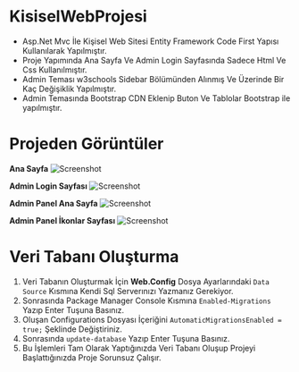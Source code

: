 # KisiselWebProjesi

- Asp.Net Mvc İle Kişisel Web Sitesi Entity Framework Code First Yapısı
  Kullanılarak Yapılmıştır.
- Proje Yapımında Ana Sayfa Ve Admin Login Sayfasında Sadece Html Ve
  Css Kullanılmıştır.
- Admin Teması w3schools Sidebar Bölümünden Alınmış Ve Üzerinde Bir Kaç
  Değişiklik Yapılmıştır.
- Admin Temasında Bootstrap CDN Eklenip Buton Ve Tablolar Bootstrap ile
  yapılmıştır.

# Projeden Görüntüler

**Ana Sayfa**
![Screenshot](https://user-images.githubusercontent.com/48470345/93139263-164a4380-f6e9-11ea-9a2f-67842371132e.png)

**Admin Login Sayfası**
![Screenshot](https://user-images.githubusercontent.com/48470345/93140288-dbe1a600-f6ea-11ea-98a4-95059f0aef77.png)

**Admin Panel Ana Sayfa**
![Screenshot](https://user-images.githubusercontent.com/48470345/93140369-fddb2880-f6ea-11ea-8e81-1fae3399ad50.png)

**Admin Panel İkonlar Sayfası**
![Screenshot](https://user-images.githubusercontent.com/48470345/93140435-1c412400-f6eb-11ea-9d54-ab188097b071.png)

# Veri Tabanı Oluşturma

1.  Veri Tabanın Oluşturmak İçin **Web.Config** Dosya Ayarlarındaki
    `Data Source` Kısmına Kendi Sql Serverınızı Yazmanız Gerekiyor.
2.  Sonrasında Package Manager Console Kısmına `Enabled-Migrations`
    Yazıp Enter Tuşuna Basınız.
3.  Oluşan Configurations Dosyası İçeriğini `AutomaticMigrationsEnabled
= true;` Şeklinde Değiştiriniz.
4.  Sonrasında `update-database` Yazıp Enter Tuşuna Basınız.
5.  Bu İşlemleri Tam Olarak Yaptığınızda Veri Tabanı Oluşup Projeyi
    Başlattığınızda Proje Sorunsuz Çalışır.
